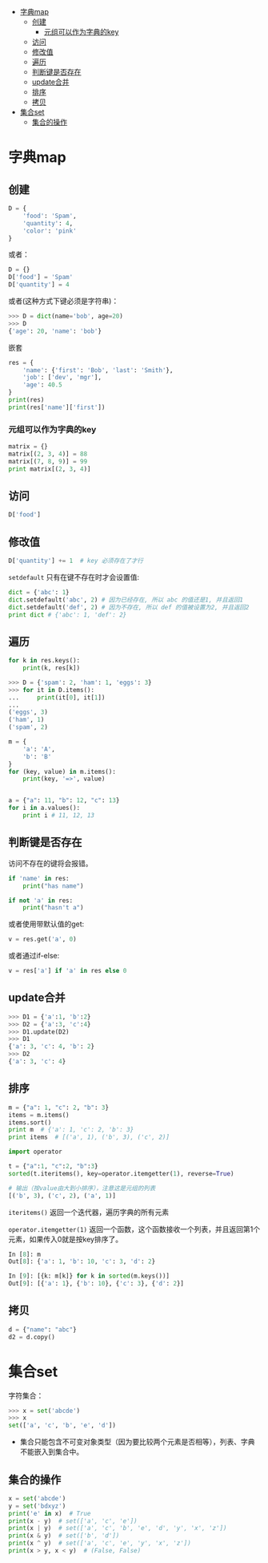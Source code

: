 <!-- TOC -->

- [字典map](#字典map)
    - [创建](#创建)
        - [元组可以作为字典的key](#元组可以作为字典的key)
    - [访问](#访问)
    - [修改值](#修改值)
    - [遍历](#遍历)
    - [判断键是否存在](#判断键是否存在)
    - [update合并](#update合并)
    - [排序](#排序)
    - [拷贝](#拷贝)
- [集合set](#集合set)
    - [集合的操作](#集合的操作)

<!-- /TOC -->

# 字典map

## 创建

```python
D = {
    'food': 'Spam',
    'quantity': 4,
    'color': 'pink'
}
```

或者：

```python
D = {}
D['food'] = 'Spam'
D['quantity'] = 4
```

或者(这种方式下键必须是字符串)：

```python
>>> D = dict(name='bob', age=20)
>>> D
{'age': 20, 'name': 'bob'}
```

嵌套

```python
res = {
    'name': {'first': 'Bob', 'last': 'Smith'},
    'job': ['dev', 'mgr'],
    'age': 40.5
}
print(res)
print(res['name']['first'])
```

### 元组可以作为字典的key

```python
matrix = {}
matrix[(2, 3, 4)] = 88
matrix[(7, 8, 9)] = 99
print matrix[(2, 3, 4)]
```



## 访问

```python
D['food']
```

## 修改值

```python
D['quantity'] += 1  # key 必须存在了才行
```

`setdefault` 只有在键不存在时才会设置值:
```python
dict = {'abc': 1}
dict.setdefault('abc', 2) # 因为已经存在, 所以 abc 的值还是1, 并且返回1
dict.setdefault('def', 2) # 因为不存在, 所以 def 的值被设置为2, 并且返回2
print dict # {'abc': 1, 'def': 2}
```

## 遍历

```python
for k in res.keys():
	print(k, res[k])
```

```python
>>> D = {'spam': 2, 'ham': 1, 'eggs': 3}
>>> for it in D.items():
...     print(it[0], it[1])
...
('eggs', 3)
('ham', 1)
('spam', 2)
```

```python
m = {
	'a': 'A',
	'b': 'B'
}
for (key, value) in m.items():
	print(key, '=>', value)


a = {"a": 11, "b": 12, "c": 13}
for i in a.values():
    print i # 11, 12, 13
```

## 判断键是否存在

访问不存在的键将会报错。

```python
if 'name' in res:
	print("has name")

if not 'a' in res:
	print("hasn't a")
```

或者使用带默认值的get:

```python
v = res.get('a', 0)
```

或者通过if-else:

```python
v = res['a'] if 'a' in res else 0
```

## update合并

```python
>>> D1 = {'a':1, 'b':2}
>>> D2 = {'a':3, 'c':4}
>>> D1.update(D2)
>>> D1
{'a': 3, 'c': 4, 'b': 2}
>>> D2
{'a': 3, 'c': 4}
```

## 排序

```python
m = {"a": 1, "c": 2, "b": 3}
items = m.items()
items.sort()
print m  # {'a': 1, 'c': 2, 'b': 3}
print items  # [('a', 1), ('b', 3), ('c', 2)]
```

```python
import operator

t = {"a":1, "c":2, "b":3}
sorted(t.iteritems(), key=operator.itemgetter(1), reverse=True)

# 输出（按value由大到小排序），注意这是元组的列表
[('b', 3), ('c', 2), ('a', 1)]
```

`iteritems()` 返回一个迭代器，遍历字典的所有元素

`operator.itemgetter(1)` 返回一个函数，这个函数接收一个列表，并且返回第1个元素，如果传入0就是按key排序了。

```python
In [8]: m
Out[8]: {'a': 1, 'b': 10, 'c': 3, 'd': 2}

In [9]: [{k: m[k]} for k in sorted(m.keys())]
Out[9]: [{'a': 1}, {'b': 10}, {'c': 3}, {'d': 2}]
```



## 拷贝

```python
d = {"name": "abc"}
d2 = d.copy()
```





# 集合set

字符集合：

```python
>>> x = set('abcde')
>>> x
set(['a', 'c', 'b', 'e', 'd'])
```

- 集合只能包含不可变对象类型（因为要比较两个元素是否相等），列表、字典不能嵌入到集合中。

## 集合的操作

```python
x = set('abcde')
y = set('bdxyz')
print('e' in x)  # True
print(x - y)  # set(['a', 'c', 'e'])
print(x | y)  # set(['a', 'c', 'b', 'e', 'd', 'y', 'x', 'z'])
print(x & y)  # set(['b', 'd'])
print(x ^ y)  # set(['a', 'c', 'e', 'y', 'x', 'z'])
print(x > y, x < y)  # (False, False)
```
